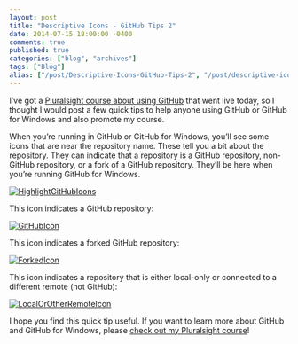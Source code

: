 ```yaml
---
layout: post
title: "Descriptive Icons - GitHub Tips 2"
date: 2014-07-15 18:00:00 -0400
comments: true
published: true
categories: ["blog", "archives"]
tags: ["Blog"]
alias: ["/post/Descriptive-Icons-GitHub-Tips-2", "/post/descriptive-icons-github-tips-2"]
---
```

<!-- more -->

<p>I’ve got a <a href="http://pluralsight.com/training/Courses/TableOfContents/github-windows-developers" target="_blank">Pluralsight course about using GitHub</a> that went live today, so I thought I would post a few quick tips to help anyone using GitHub or GitHub for Windows and also promote my course.</p> <p>When you’re running in GitHub or GitHub for Windows, you’ll see some icons that are near the repository name. These tell you a bit about the repository. They can indicate that a repository is a GitHub repository, non-GitHub repository, or a fork of a GitHub repository. They’ll be here when you’re running GitHub for Windows.</p> <p><a href="http://brendan.enrick.com/image.axd?picture=HighlightGitHubIcons.png"><img title="HighlightGitHubIcons" style="border-left-width: 0px; max-width: 100%; border-right-width: 0px; border-bottom-width: 0px; display: inline; border-top-width: 0px" border="0" alt="HighlightGitHubIcons" src="http://brendan.enrick.com/image.axd?picture=HighlightGitHubIcons_thumb.png"></a> </p> <p>This icon indicates a GitHub repository:</p> <p><a href="http://brendan.enrick.com/image.axd?picture=GitHubIcon.png"><img title="GitHubIcon" style="border-left-width: 0px; border-right-width: 0px; border-bottom-width: 0px; display: inline; border-top-width: 0px" border="0" alt="GitHubIcon" src="http://brendan.enrick.com/image.axd?picture=GitHubIcon_thumb.png"></a> </p> <p>This icon indicates a forked GitHub repository:</p> <p><a href="http://brendan.enrick.com/image.axd?picture=ForkedIcon.png"><img title="ForkedIcon" style="border-left-width: 0px; border-right-width: 0px; border-bottom-width: 0px; display: inline; border-top-width: 0px" border="0" alt="ForkedIcon" src="http://brendan.enrick.com/image.axd?picture=ForkedIcon_thumb.png"></a> </p> <p>This icon indicates a repository that is either local-only or connected to a different remote (not GitHub):</p> <p><a href="http://brendan.enrick.com/image.axd?picture=LocalOrOtherRemoteIcon.png"><img title="LocalOrOtherRemoteIcon" style="border-left-width: 0px; border-right-width: 0px; border-bottom-width: 0px; display: inline; border-top-width: 0px" border="0" alt="LocalOrOtherRemoteIcon" src="http://brendan.enrick.com/image.axd?picture=LocalOrOtherRemoteIcon_thumb.png"></a> </p> <p>I hope you find this quick tip useful. If you want to learn more about GitHub and GitHub for Windows, please <a href="http://pluralsight.com/training/Courses/TableOfContents/github-windows-developers" target="_blank">check out my Pluralsight course</a>!</p>
